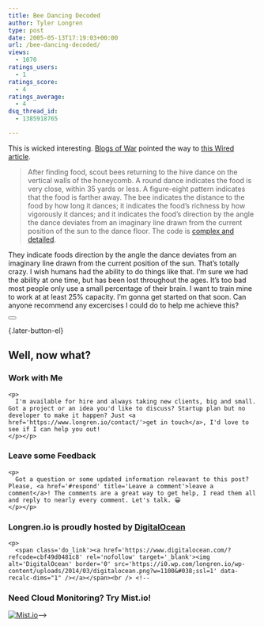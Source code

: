 ```yaml
---
title: Bee Dancing Decoded
author: Tyler Longren
type: post
date: 2005-05-13T17:19:03+00:00
url: /bee-dancing-decoded/
views:
  - 1070
ratings_users:
  - 1
ratings_score:
  - 4
ratings_average:
  - 4
dsq_thread_id:
  - 1385918765

---
```

This is wicked interesting. [Blogs of War][1] pointed the way to [this Wired article][2].

> After finding food, scout bees returning to the hive dance on the vertical walls of the honeycomb. A round dance indicates the food is very close, within 35 yards or less. A figure-eight pattern indicates that the food is farther away. The bee indicates the distance to the food by how long it dances; it indicates the food’s richness by how vigorously it dances; and it indicates the food’s direction by the angle the dance deviates from an imaginary line drawn from the current position of the sun to the dance floor. The code is [complex and detailed][3].

They indicate foods direction by the angle the dance deviates from an imaginary line drawn from the current position of the sun. That&#8217;s totally crazy. I wish humans had the ability to do things like that. I&#8217;m sure we had the ability at one time, but has been lost throughout the ages. It&#8217;s too bad most people only use a small percentage of their brain. I want to train mine to work at at least 25% capacity. I&#8217;m gonna get started on that soon. Can anyone recommend any excercises I could do to help me achieve this? 

<div class="wpulike wpulike-default " >
  <div class="wp_ulike_general_class wp_ulike_is_not_liked">
    <button type="button"
					aria-label="Like Button"
					data-ulike-id="1873"
					data-ulike-nonce="2828375875"
					data-ulike-type="likeThis"
					data-ulike-template="wpulike-default"
					data-ulike-display-likers="0"
					data-ulike-disable-pophover="0"
					class="wp_ulike_btn wp_ulike_put_image wp_likethis_1873"></button><span class="count-box"></span>
  </div>
</div>

[][4]{.later-button-el}

<div class='what-next'>
  <h2>
    Well, now what?
  </h2>
  
  <div class='hire'>
    <h3>
      Work with Me
    </h3>
    
    <p>
      I'm available for hire and always taking new clients, big and small. Got a project or an idea you'd like to discuss? Startup plan but no developer to make it happen? Just <a href='https://www.longren.io/contact/'>get in touch</a>, I'd love to see if I can help you out!
    </p></p>
  </div>
  
  <div class='hire'>
    <h3>
      Leave some Feedback
    </h3>
    
    <p>
      Got a question or some updated information releavant to this post? Please, <a href='#respond' title='Leave a comment'>leave a comment</a>! The comments are a great way to get help, I read them all and reply to nearly every comment. Let's talk. 😀
    </p></p>
  </div>
  
  <div class='now-what-bottom-ad'>
    <h3>
      Longren.io is proudly hosted by <a href='https://www.digitalocean.com/?refcode=cbf49d0481c8'>DigitalOcean</a>
    </h3>
    
    <p>
      <span class='do_link'><a href='https://www.digitalocean.com/?refcode=cbf49d0481c8' rel='nofollow' target='_blank'><img alt='DigitalOcean' border='0' src='https://i0.wp.com/longren.io/wp-content/uploads/2014/03/digitalocean.png?w=1100&#038;ssl=1' data-recalc-dims="1" /></a></span><br /> <!--

<h3>Need Cloud Monitoring? Try Mist.io!</h3>

<span class='do_link'><a href='http://mist.io/?ref=tyler' rel='nofollow' target='_blank'><img alt='Mist.io' border='0' src='https://i0.wp.com/longren.io/wp-content/uploads/2014/04/mistio.jpg?w=1100&#038;ssl=1' data-recalc-dims="1"></a></span>--></div> </div>

 [1]: http://www.blogsofwar.com/archives/2005/05/13/bee-dances-decoded/
 [2]: http://www.wired.com/news/technology/0,1282,67494,00.html?tw=wn_tophead_6
 [3]: http://www.findarticles.com/p/articles/mi_m1511/is_n11_v18/ai_19847180/print
 [4]: #